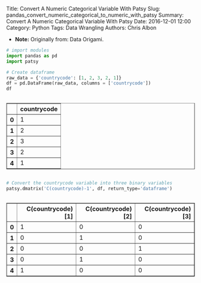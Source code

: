 Title: Convert A Numeric Categorical Variable With Patsy
Slug: pandas_convert_numeric_categorical_to_numeric_with_patsy
Summary: Convert A Numeric Categorical Variable With Patsy
Date: 2016-12-01 12:00
Category: Python
Tags: Data Wrangling
Authors: Chris Albon



- **Note:** Originally from: Data Origami.


```python
# import modules
import pandas as pd
import patsy
```


```python
# Create dataframe
raw_data = {'countrycode': [1, 2, 3, 2, 1]} 
df = pd.DataFrame(raw_data, columns = ['countrycode'])
df
```




<div style="max-height:1000px;max-width:1500px;overflow:auto;">
<table border="1" class="dataframe">
  <thead>
    <tr style="text-align: right;">
      <th></th>
      <th>countrycode</th>
    </tr>
  </thead>
  <tbody>
    <tr>
      <th>0</th>
      <td> 1</td>
    </tr>
    <tr>
      <th>1</th>
      <td> 2</td>
    </tr>
    <tr>
      <th>2</th>
      <td> 3</td>
    </tr>
    <tr>
      <th>3</th>
      <td> 2</td>
    </tr>
    <tr>
      <th>4</th>
      <td> 1</td>
    </tr>
  </tbody>
</table>
</div>




```python
# Convert the countrycode variable into three binary variables
patsy.dmatrix('C(countrycode)-1', df, return_type='dataframe')
```




<div style="max-height:1000px;max-width:1500px;overflow:auto;">
<table border="1" class="dataframe">
  <thead>
    <tr style="text-align: right;">
      <th></th>
      <th>C(countrycode)[1]</th>
      <th>C(countrycode)[2]</th>
      <th>C(countrycode)[3]</th>
    </tr>
  </thead>
  <tbody>
    <tr>
      <th>0</th>
      <td> 1</td>
      <td> 0</td>
      <td> 0</td>
    </tr>
    <tr>
      <th>1</th>
      <td> 0</td>
      <td> 1</td>
      <td> 0</td>
    </tr>
    <tr>
      <th>2</th>
      <td> 0</td>
      <td> 0</td>
      <td> 1</td>
    </tr>
    <tr>
      <th>3</th>
      <td> 0</td>
      <td> 1</td>
      <td> 0</td>
    </tr>
    <tr>
      <th>4</th>
      <td> 1</td>
      <td> 0</td>
      <td> 0</td>
    </tr>
  </tbody>
</table>
</div>


